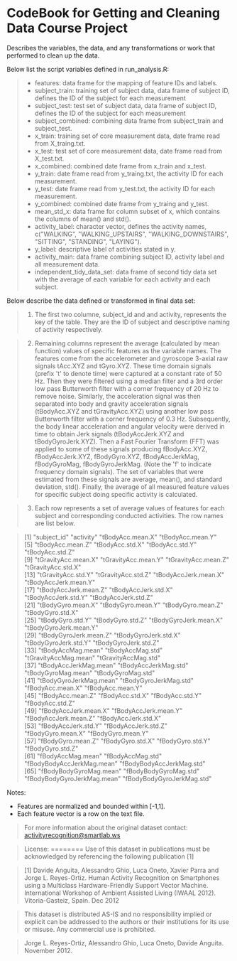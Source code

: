 # CodeBook for Getting and Cleaning Data Course Project 
Describes the variables, the data, and any transformations or work that performed to clean up the data.

Below list the script variables defined in run_analysis.R:  
>- features: data frame for the mapping of feature IDs and labels. 
>- subject_train: training set of subject data, data frame of subject ID, defines the ID of the subject for each measurement
>- subject_test: test set of subject data, data frame of subject ID, defines the ID of the subject for each measurement
>- subject_combined: combining data frame from subject_train and subject_test.
>- x_train: training set of core measurement data, date frame read from X_traing.txt.
>- x_test: test set of core measurement data, date frame read from X_test.txt.
>- x_combined: combined date frame from x_train and x_test.
>- y_train: date frame read from y_traing.txt, the activity ID for each measurement.
>- y_test: date frame read from y_test.txt, the activity ID for each measurement.
>- y_combined: combined date frame from y_traing and y_test.
>- mean_std_x: data frame for column subset of x, which contains the columns of mean() and std().
>- activity_label: character vector, defines the activity names, c("WALKING", "WALKING_UPSTAIRS", "WALKING_DOWNSTAIRS", "SITTING", "STANDING", "LAYING").
>- y_label: descriptive label of activities stated in y.
>- activity_main: data frame combining subject ID, activity label and all measurement data.
>- independent_tidy_data_set: data frame of second tidy data set with the average of each variable for each activity and each subject.

Below describe the data defined or transformed in final data set:
> 1. The first two columne, subject_id and and activity, represents the key of the table. They are the ID of subject and descriptive naming of activity respectively. 

> 2. Remaining columns represent the average (calculated by mean function) values of specific features as the variable names. 
The features come from the accelerometer and gyroscope 3-axial raw signals tAcc.XYZ and tGyro.XYZ. These time domain signals (prefix 't' to denote time) were captured at a constant rate of 50 Hz. Then they were filtered using a median filter and a 3rd order low pass Butterworth filter with a corner frequency of 20 Hz to remove noise. Similarly, the acceleration signal was then separated into body and gravity acceleration signals (tBodyAcc.XYZ and tGravityAcc.XYZ) using another low pass Butterworth filter with a corner frequency of 0.3 Hz. 
Subsequently, the body linear acceleration and angular velocity were derived in time to obtain Jerk signals (tBodyAccJerk.XYZ and tBodyGyroJerk.XYZ). Then a Fast Fourier Transform (FFT) was applied to some of these signals producing fBodyAcc.XYZ, fBodyAccJerk.XYZ, fBodyGyro.XYZ, fBodyAccJerkMag, fBodyGyroMag, fBodyGyroJerkMag. (Note the 'f' to indicate frequency domain signals). 
The set of variables that were estimated from these signals are average, mean(), and standard deviation, std(). 
Finally, the average of all measured feature values for specific subject doing specific activity is calculated.

> 3. Each row represents a set of average values of features for each subject and corresponding conducted activities. The row names are list below. 

> [1] "subject_id"                "activity"                  "tBodyAcc.mean.X"           "tBodyAcc.mean.Y"          
> [5] "tBodyAcc.mean.Z"           "tBodyAcc.std.X"            "tBodyAcc.std.Y"            "tBodyAcc.std.Z"           
> [9] "tGravityAcc.mean.X"        "tGravityAcc.mean.Y"        "tGravityAcc.mean.Z"        "tGravityAcc.std.X"        
> [13] "tGravityAcc.std.Y"         "tGravityAcc.std.Z"         "tBodyAccJerk.mean.X"       "tBodyAccJerk.mean.Y"      
> [17] "tBodyAccJerk.mean.Z"       "tBodyAccJerk.std.X"        "tBodyAccJerk.std.Y"        "tBodyAccJerk.std.Z"       
> [21] "tBodyGyro.mean.X"          "tBodyGyro.mean.Y"          "tBodyGyro.mean.Z"          "tBodyGyro.std.X"          
> [25] "tBodyGyro.std.Y"           "tBodyGyro.std.Z"           "tBodyGyroJerk.mean.X"      "tBodyGyroJerk.mean.Y"     
> [29] "tBodyGyroJerk.mean.Z"      "tBodyGyroJerk.std.X"       "tBodyGyroJerk.std.Y"       "tBodyGyroJerk.std.Z"      
> [33] "tBodyAccMag.mean"          "tBodyAccMag.std"           "tGravityAccMag.mean"       "tGravityAccMag.std"       
> [37] "tBodyAccJerkMag.mean"      "tBodyAccJerkMag.std"       "tBodyGyroMag.mean"         "tBodyGyroMag.std"         
> [41] "tBodyGyroJerkMag.mean"     "tBodyGyroJerkMag.std"      "fBodyAcc.mean.X"           "fBodyAcc.mean.Y"          
> [45] "fBodyAcc.mean.Z"           "fBodyAcc.std.X"            "fBodyAcc.std.Y"            "fBodyAcc.std.Z"           
> [49] "fBodyAccJerk.mean.X"       "fBodyAccJerk.mean.Y"       "fBodyAccJerk.mean.Z"       "fBodyAccJerk.std.X"       
> [53] "fBodyAccJerk.std.Y"        "fBodyAccJerk.std.Z"        "fBodyGyro.mean.X"          "fBodyGyro.mean.Y"         
> [57] "fBodyGyro.mean.Z"          "fBodyGyro.std.X"           "fBodyGyro.std.Y"           "fBodyGyro.std.Z"          
> [61] "fBodyAccMag.mean"          "fBodyAccMag.std"           "fBodyBodyAccJerkMag.mean"  "fBodyBodyAccJerkMag.std"  
> [65] "fBodyBodyGyroMag.mean"     "fBodyBodyGyroMag.std"      "fBodyBodyGyroJerkMag.mean" "fBodyBodyGyroJerkMag.std" 

Notes: 
- Features are normalized and bounded within [-1,1].
- Each feature vector is a row on the text file.

> For more information about the original dataset contact: activityrecognition@smartlab.ws

> License:
========
Use of this dataset in publications must be acknowledged by referencing the following publication [1] 

> [1] Davide Anguita, Alessandro Ghio, Luca Oneto, Xavier Parra and Jorge L. Reyes-Ortiz. Human Activity Recognition on Smartphones using a Multiclass Hardware-Friendly Support Vector Machine. International Workshop of Ambient Assisted Living (IWAAL 2012). Vitoria-Gasteiz, Spain. Dec 2012

> This dataset is distributed AS-IS and no responsibility implied or explicit can be addressed to the authors or their institutions for its use or misuse. Any commercial use is prohibited.

> Jorge L. Reyes-Ortiz, Alessandro Ghio, Luca Oneto, Davide Anguita. November 2012.
